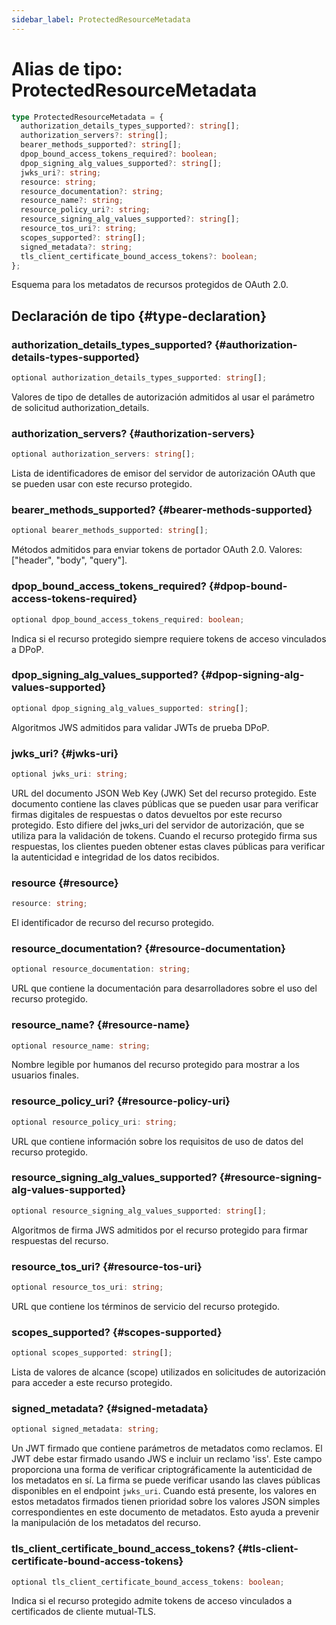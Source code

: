 ```yaml
---
sidebar_label: ProtectedResourceMetadata
---
```


# Alias de tipo: ProtectedResourceMetadata

```ts
type ProtectedResourceMetadata = {
  authorization_details_types_supported?: string[];
  authorization_servers?: string[];
  bearer_methods_supported?: string[];
  dpop_bound_access_tokens_required?: boolean;
  dpop_signing_alg_values_supported?: string[];
  jwks_uri?: string;
  resource: string;
  resource_documentation?: string;
  resource_name?: string;
  resource_policy_uri?: string;
  resource_signing_alg_values_supported?: string[];
  resource_tos_uri?: string;
  scopes_supported?: string[];
  signed_metadata?: string;
  tls_client_certificate_bound_access_tokens?: boolean;
};
```

Esquema para los metadatos de recursos protegidos de OAuth 2.0.

## Declaración de tipo {#type-declaration}

### authorization\_details\_types\_supported? {#authorization-details-types-supported}

```ts
optional authorization_details_types_supported: string[];
```

Valores de tipo de detalles de autorización admitidos al usar el parámetro de solicitud authorization_details.

### authorization\_servers? {#authorization-servers}

```ts
optional authorization_servers: string[];
```

Lista de identificadores de emisor del servidor de autorización OAuth que se pueden usar con este recurso protegido.

### bearer\_methods\_supported? {#bearer-methods-supported}

```ts
optional bearer_methods_supported: string[];
```

Métodos admitidos para enviar tokens de portador OAuth 2.0. Valores: ["header", "body", "query"].

### dpop\_bound\_access\_tokens\_required? {#dpop-bound-access-tokens-required}

```ts
optional dpop_bound_access_tokens_required: boolean;
```

Indica si el recurso protegido siempre requiere tokens de acceso vinculados a DPoP.

### dpop\_signing\_alg\_values\_supported? {#dpop-signing-alg-values-supported}

```ts
optional dpop_signing_alg_values_supported: string[];
```

Algoritmos JWS admitidos para validar JWTs de prueba DPoP.

### jwks\_uri? {#jwks-uri}

```ts
optional jwks_uri: string;
```

URL del documento JSON Web Key (JWK) Set del recurso protegido. Este documento contiene las claves públicas
que se pueden usar para verificar firmas digitales de respuestas o datos devueltos por este recurso protegido.
Esto difiere del jwks_uri del servidor de autorización, que se utiliza para la validación de tokens. Cuando el recurso protegido
firma sus respuestas, los clientes pueden obtener estas claves públicas para verificar la autenticidad e integridad
de los datos recibidos.

### resource {#resource}

```ts
resource: string;
```

El identificador de recurso del recurso protegido.

### resource\_documentation? {#resource-documentation}

```ts
optional resource_documentation: string;
```

URL que contiene la documentación para desarrolladores sobre el uso del recurso protegido.

### resource\_name? {#resource-name}

```ts
optional resource_name: string;
```

Nombre legible por humanos del recurso protegido para mostrar a los usuarios finales.

### resource\_policy\_uri? {#resource-policy-uri}

```ts
optional resource_policy_uri: string;
```

URL que contiene información sobre los requisitos de uso de datos del recurso protegido.

### resource\_signing\_alg\_values\_supported? {#resource-signing-alg-values-supported}

```ts
optional resource_signing_alg_values_supported: string[];
```

Algoritmos de firma JWS admitidos por el recurso protegido para firmar respuestas del recurso.

### resource\_tos\_uri? {#resource-tos-uri}

```ts
optional resource_tos_uri: string;
```

URL que contiene los términos de servicio del recurso protegido.

### scopes\_supported? {#scopes-supported}

```ts
optional scopes_supported: string[];
```

Lista de valores de alcance (scope) utilizados en solicitudes de autorización para acceder a este recurso protegido.

### signed\_metadata? {#signed-metadata}

```ts
optional signed_metadata: string;
```

Un JWT firmado que contiene parámetros de metadatos como reclamos. El JWT debe estar firmado usando JWS e incluir
un reclamo 'iss'. Este campo proporciona una forma de verificar criptográficamente la autenticidad de los metadatos
en sí. La firma se puede verificar usando las claves públicas disponibles en el endpoint `jwks_uri`.
Cuando está presente, los valores en estos metadatos firmados tienen prioridad sobre los valores JSON
simples correspondientes en este documento de metadatos. Esto ayuda a prevenir la manipulación de los metadatos del recurso.

### tls\_client\_certificate\_bound\_access\_tokens? {#tls-client-certificate-bound-access-tokens}

```ts
optional tls_client_certificate_bound_access_tokens: boolean;
```

Indica si el recurso protegido admite tokens de acceso vinculados a certificados de cliente mutual-TLS.
